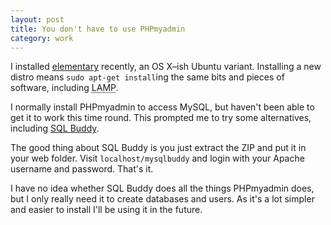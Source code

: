 ```yaml
---
layout: post
title: You don't have to use PHPmyadmin
category: work
---
```


I installed <a href="http://elementaryos.org/">elementary</a> recently, an OS X&#8211;ish Ubuntu variant. Installing a new distro means `sudo apt-get install`ing the same bits and pieces of software, including <abbr title="Linux Apache MySQL PHP">LAMP</abbr>.

I normally install PHPmyadmin to access MySQL, but haven't been able to get it to work this time round. This prompted me to try some alternatives, including <a href="http://sqlbuddy.com/">SQL Buddy</a>.

The good thing about SQL Buddy is you just extract the ZIP and put it in your web folder. Visit `localhost/mysqlbuddy` and login with your Apache username and password. That's it.

I have no idea whether SQL Buddy does all the things PHPmyadmin does, but I only really need it to create databases and users. As it's a lot simpler and easier to install I'll be using it in the future.
